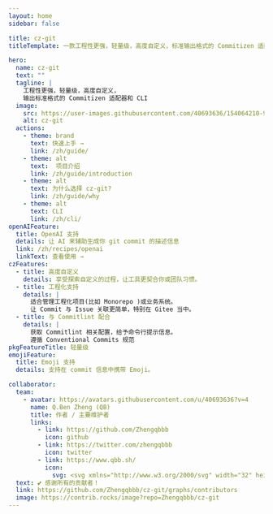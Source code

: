 ```yaml
---
layout: home
sidebar: false

title: cz-git
titleTemplate: 一款工程性更强，轻量级，高度自定义，标准输出格式的 Commitizen 适配器

hero:
  name: cz-git
  text: ""
  tagline: |
    工程性更强，轻量级，高度自定义，
    输出标准格式的 Commitizen 适配器和 CLI
  image:
    src: https://user-images.githubusercontent.com/40693636/154064210-964aeaa0-d9dc-4cea-9e52-2ffc3789611b.png
    alt: cz-git
  actions:
    - theme: brand
      text: 快速上手 →
      link: /zh/guide/
    - theme: alt
      text:  项目介绍
      link: /zh/guide/introduction
    - theme: alt
      text: 为什么选择 cz-git?
      link: /zh/guide/why
    - theme: alt
      text: CLI
      link: /zh/cli/
openAIFeature:
  title: OpenAI 支持
  details: 让 AI 来辅助生成你 git commit 的描述信息
  link: /zh/recipes/openai
  linkText: 查看使用 →
czFeatures:
  - title: 高度自定义
    details: 享受探索自定义的过程，让工具更契合你或团队习惯。
  - title: 工程化支持
    details: |
      适合管理工程化项目(比如 Monorepo )或业务系统。
      让 Commit 与 Issue 关联更简单，特别在 Gitee 当中。
  - title: 与 Commitlint 配合
    details: |
      获取 Commitlint 相关配置，给予命令行提示信息。
      遵循 Conventional Commits 规范
pkgFeatureTitle: 轻量级
emojiFeature:
  title: Emoji 支持
  details: 支持在 commit 信息中携带 Emoji。

collaborator:
  team: 
    - avatar: https://avatars.githubusercontent.com/u/40693636?v=4
      name: Q.Ben Zheng (QB)
      title: 作者 / 主要维护者
      links:
        - link: https://github.com/Zhengqbbb
          icon: github
        - link: https://twitter.com/zhengqbbb
          icon: twitter
        - link: https://www.qbb.sh/
          icon: 
            svg: <svg xmlns="http://www.w3.org/2000/svg" width="32" height="32" viewBox="0 0 20 20"><path fill="currentColor" d="M17 17H3V3h5V1H3a2 2 0 0 0-2 2v14a2 2 0 0 0 2 2h14a2 2 0 0 0 2-2v-5h-2z"/><path fill="currentColor" d="m11 1l3.29 3.29l-5.73 5.73l1.42 1.42l5.73-5.73L19 9V1z"/></svg>
  text: 💕 感谢所有的贡献者！
  link: https://github.com/Zhengqbbb/cz-git/graphs/contributors
  image: https://contrib.rocks/image?repo=Zhengqbbb/cz-git
---
```


